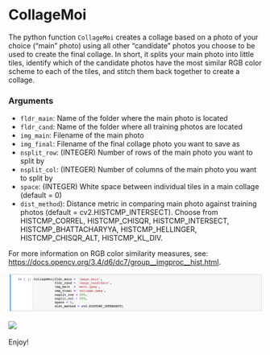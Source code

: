 CollageMoi
================

The python function `CollageMoi` creates a collage based on a photo of
your choice (“main” photo) using all other “candidate” photos you choose
to be used to create the final collage. In short, it splits your main
photo into little tiles, identify which of the candidate photos have the
most similar RGB color scheme to each of the tiles, and stitch them back
together to create a collage.

### Arguments

- `fldr_main`: Name of the folder where the main photo is located
- `fldr_cand`: Name of the folder where all training photos are located
- `img_main`: Filename of the main photo
- `img_final`: Filename of the final collage photo you want to save as
- `nsplit_row`: (INTEGER) Number of rows of the main photo you want to
  split by
- `nsplit_col`: (INTEGER) Number of columns of the main photo you want
  to split by
- `space`: (INTEGER) White space between individual tiles in a main
  collage (default = 0)
- `dist_method`): Distance metric in comparing main photo against
  training photos (default = cv2.HISTCMP_INTERSECT). Choose from
  HISTCMP_CORREL, HISTCMP_CHISQR, HISTCMP_INTERSECT,
  HISTCMP_BHATTACHARYYA, HISTCMP_HELLINGER, HISTCMP_CHISQR_ALT,
  HISTCMP_KL_DIV.

For more information on RGB color similarity measures, see:
<https://docs.opencv.org/3.4/d6/dc7/group__imgproc__hist.html>.

![](Example/code_ex.png)

![](Example/ex.png)

Enjoy!
